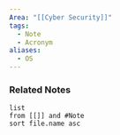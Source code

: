 ```yaml
---
Area: "[[Cyber Security]]"
tags:
  - Note
  - Acronym
aliases:
  - OS
---
```



### Related Notes
```dataview
list
from [[]] and #Note 
sort file.name asc
```
